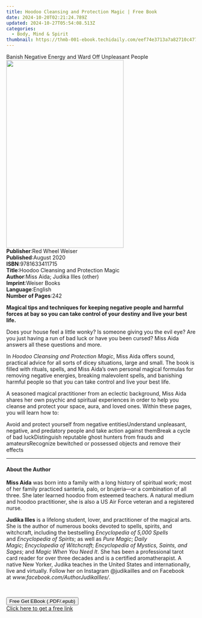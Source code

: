 ```yaml
---
title: Hoodoo Cleansing and Protection Magic | Free Book
date: 2024-10-20T02:21:24.789Z
updated: 2024-10-27T05:54:08.513Z
categories:
  - Body, Mind & Spirit
thumbnail: https://thmb-001-ebook.techidaily.com/eef74e3713a7a82710c4779ff655743da307bf092c523d6350235230a2697cf2.jpg
---
```

<main id="book-container">
  <div class="flex flex-col">
    <div class="book-brief flex-1 py-6 px-4 sm:p-6 md:py-10 md:px-8">
      <!-- brief-->
      <div class="book-brief-main">
        Banish Negative Energy and Ward Off Unpleasant People
      </div>
    </div>
    <div
      class="book-meta-info flex-1 grid gap-4 col-start-1 col-end-3 row-start-1 sm:mb-6 sm:grid-cols-4 lg:gap-6 lg:col-start-2 lg:row-end-6 lg:row-span-6 lg:mb-0"
    >
      <div
        class="book-meta-info-left place-content-center mt-4 p-4 text-sm leading-6 col-start-2 col-span-2 dark:text-slate-400"
      >
        <img
          class="w-full h-500 object-cover rounded-lg sm:h-255 sm:col-span-2 lg:col-span-full"
          src="https://img-001-ebook.techidaily.com/1b13dd18fee14517ce2f099ef1cd6893623806a9f4a2b16e6f913e4486a2b685.jpg"
          alt=""
          width="312"
          height="500"
        />
      </div>
      <div
        class="book-meta-info-right mt-2 col-start-1 row-start-2 col-span-3 self-center"
      >
        <!-- meta data  -->
        <div class="flex flex-col px-4 md:px-8">
          <div class="flex-1">
            <strong>Publisher</strong>:<span class="px-2"
              >Red Wheel Weiser</span
            >
          </div>
          <div class="flex-1">
            <strong>Published</strong>:<span class="px-2">August 2020</span>
          </div>
          <div class="flex-1">
            <strong>ISBN</strong>:<span class="px-2">9781633411715</span>
          </div>
          <div class="flex-1">
            <strong>Title</strong>:<span class="px-2"
              >Hoodoo Cleansing and Protection Magic</span
            >
          </div>
          <div class="flex-1">
            <strong>Author</strong>:<span class="px-2"
              >Miss Aida; Judika Illes (other)</span
            >
          </div>
          <div class="flex-1">
            <strong>Imprint</strong>:<span class="px-2">Weiser Books</span>
          </div>
          <div class="flex-1">
            <strong>Language</strong>:<span class="px-2">English</span>
          </div>
          <div class="flex-1">
            <strong>Number of Pages</strong>:<span class="px-2">242</span>
          </div>
        </div>
      </div>
    </div>
    <div class="book-description flex-1 py-6 px-4 sm:p-6 md:py-10 md:px-8">
      <div class="book-description-main">
        <div accordion-content="" id="description">
          <p>
            <b
              >Magical tips and techniques for keeping negative people and
              harmful forces at bay so you can take control of your destiny and
              live your best life.</b
            >
          </p>
          <p>
            Does your house feel a little wonky? Is someone giving you the evil
            eye? Are you just having a run of bad luck or have you been cursed?
            Miss Aida answers all these questions and more.
          </p>
          <p>
            In <i>Hoodoo Cleansing and Protection Magic</i>, Miss Aida offers
            sound, practical advice for all sorts of dicey situations, large and
            small. The book is filled with rituals, spells, and Miss Aida’s own
            personal magical formulas for removing negative energies, breaking
            malevolent spells, and banishing harmful people so that you can take
            control and live your best life.
          </p>
          <p>
            A seasoned magical practitioner from an eclectic background, Miss
            Aida shares her own psychic and spiritual experiences in order to
            help you cleanse and protect your space, aura, and loved ones.
            Within these pages, you will learn how to:
          </p>
          Avoid and protect yourself from negative entitiesUnderstand
          unpleasant, negative, and predatory people and take action against
          themBreak a cycle of bad luckDistinguish reputable ghost hunters from
          frauds and amateursRecognize bewitched or possessed objects and remove
          their effects
        </div>
        <div class="accordion-fader"></div>
      </div>
    </div>
    <div class="book-excerpts flex-1 py-6 px-4 sm:p-6 md:py-10 md:px-8">
      <!-- excerpts-->
      <div class="book-excerpts-main">
        <hr />
        <h4 class="placeholder placeholder-heading">
          <span>About the Author</span>
        </h4>
        <p>
          <b>Miss Aida</b> was born into a family with a long history of
          spiritual work; most of her family practiced santeria, palo, or
          brujeria—or a combination of all three. She later learned hoodoo from
          esteemed teachers. A natural medium and hoodoo practitioner, she is
          also a US Air Force veteran and a registered nurse.
        </p>
        <p>
          <b>Judika Illes</b>&nbsp;is a lifelong student, lover, and
          practitioner of the magical arts. She is the author of numerous books
          devoted to spells, spirits, and witchcraft, including the bestselling
          <i>Encyclopedia of 5,000 Spells</i> and&nbsp;<i
            >Encyclopedia of Spirits</i
          >; as well as&nbsp;<i>Pure Magic</i>;&nbsp;<i>Daily Magic</i>;&nbsp;<i
            >Encyclopedia of Witchcraft</i
          >;&nbsp;<i>Encyclopedia of Mystics, Saints, and Sages</i>; and&nbsp;<i
            >Magic When You Need It</i
          >. She has been a professional tarot card reader for over three
          decades and is a certified aromatherapist. A native New Yorker, Judika
          teaches in the United States and internationally, live and virtually.
          Follow her on Instagram @judikailles and on Facebook
          at&nbsp;<i>www.facebook.com/AuthorJudikaIlles/</i>.
        </p>
        <p>&nbsp;</p>
        <p></p>
      </div>
    </div>
    <div
      class="book-about-author flex-1 py-6 px-4 sm:p-6 md:py-10 md:px-8"
    ></div>
    <div class="book-free-get flex-1 py-6 px-4 sm:p-6 md:py-10 md:px-8">
      <button
        id="btn-free-get"
        class="bg-blue-500 hover:bg-blue-700 text-white font-bold py-2 px-4 rounded"
      >
        Free Get EBook (.PDF/.epub)
      </button>
      <div id="countdown-display" class="px-2 text-lg mt-2"></div>
      <a
        id="free-link"
        class="hidden bg-blue-500 hover:bg-blue-700 text-white font-bold py-2 px-4 rounded"
        href="https://www.ebooks.com/en-us/book/209780335/hoodoo-cleansing-and-protection-magic/miss-aida/"
        target="_blank"
        >Click here to get a free link</a
      >
    </div>
    <script>
      let countdownTime = 0;
      let countdownInterval = null;
      document
        .getElementById('btn-free-get')
        .addEventListener('click', startCountdown);
      function startCountdown() {
        countdownTime = new Date().getTime() + 60000 * 3;
        countdownInterval = setInterval(updateCountdown, 1000);
        document.getElementById('btn-free-get').disabled = true;
        document
          .getElementById('btn-free-get')
          .classList.add('bg-gray-500', 'cursor-not-allowed');
      }
      function updateCountdown() {
        let currentTime = new Date().getTime();
        let timeLeft = countdownTime - currentTime;
        let secondsLeft = Math.floor(timeLeft / 1000);
        document.getElementById('countdown-display').innerHTML =
          `Remaining time: ${secondsLeft} seconds.`;
        if (secondsLeft <= 0) {
          clearInterval(countdownInterval);
          document.getElementById('btn-free-get').classList.add('hidden');
          document.getElementById('free-link').classList.remove('hidden');
          document.getElementById('countdown-display').innerHTML = '';
        }
      }
    </script>
  </div>
</main>

<ins class="adsbygoogle"
      style="display:block"
      data-ad-client="ca-pub-7571918770474297"
      data-ad-slot="8358498916"
      data-ad-format="auto"
      data-full-width-responsive="true"></ins>
    
